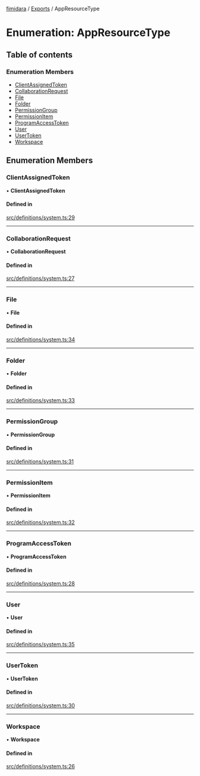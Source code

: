 [fimidara](../README.md) / [Exports](../modules.md) / AppResourceType

# Enumeration: AppResourceType

## Table of contents

### Enumeration Members

- [ClientAssignedToken](AppResourceType.md#clientassignedtoken)
- [CollaborationRequest](AppResourceType.md#collaborationrequest)
- [File](AppResourceType.md#file)
- [Folder](AppResourceType.md#folder)
- [PermissionGroup](AppResourceType.md#permissiongroup)
- [PermissionItem](AppResourceType.md#permissionitem)
- [ProgramAccessToken](AppResourceType.md#programaccesstoken)
- [User](AppResourceType.md#user)
- [UserToken](AppResourceType.md#usertoken)
- [Workspace](AppResourceType.md#workspace)

## Enumeration Members

### ClientAssignedToken

• **ClientAssignedToken**

#### Defined in

[src/definitions/system.ts:29](https://github.com/softkave/files-js/blob/353a07f/src/definitions/system.ts#L29)

___

### CollaborationRequest

• **CollaborationRequest**

#### Defined in

[src/definitions/system.ts:27](https://github.com/softkave/files-js/blob/353a07f/src/definitions/system.ts#L27)

___

### File

• **File**

#### Defined in

[src/definitions/system.ts:34](https://github.com/softkave/files-js/blob/353a07f/src/definitions/system.ts#L34)

___

### Folder

• **Folder**

#### Defined in

[src/definitions/system.ts:33](https://github.com/softkave/files-js/blob/353a07f/src/definitions/system.ts#L33)

___

### PermissionGroup

• **PermissionGroup**

#### Defined in

[src/definitions/system.ts:31](https://github.com/softkave/files-js/blob/353a07f/src/definitions/system.ts#L31)

___

### PermissionItem

• **PermissionItem**

#### Defined in

[src/definitions/system.ts:32](https://github.com/softkave/files-js/blob/353a07f/src/definitions/system.ts#L32)

___

### ProgramAccessToken

• **ProgramAccessToken**

#### Defined in

[src/definitions/system.ts:28](https://github.com/softkave/files-js/blob/353a07f/src/definitions/system.ts#L28)

___

### User

• **User**

#### Defined in

[src/definitions/system.ts:35](https://github.com/softkave/files-js/blob/353a07f/src/definitions/system.ts#L35)

___

### UserToken

• **UserToken**

#### Defined in

[src/definitions/system.ts:30](https://github.com/softkave/files-js/blob/353a07f/src/definitions/system.ts#L30)

___

### Workspace

• **Workspace**

#### Defined in

[src/definitions/system.ts:26](https://github.com/softkave/files-js/blob/353a07f/src/definitions/system.ts#L26)
